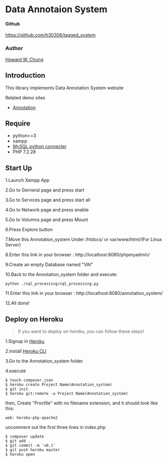# Data Annotaion System

#### Github

https://github.com/h30306/tagged_system

### Author

[Howard W. Chung](https://github.com/h30306)

## Introduction

This library implements Data Annotation System website

Related demo sites
- [Annotation]()

## Require

- python>=3
- xampp
- [MySQL python connecter](https://dev.mysql.com/downloads/connector/python/)
- PHP 7.2.28

## Start Up

1.Launch Xampp App

2.Go to Gerneral page and press start

3.Go to Services page and press start all

4.Go to Network page and press enable

5.Go to Volumns page and press Mount

6.Press Explore button

7.Move this Annotation_system Under /htdocs/ or var/www/html/(For Linux Server)

8.Enter this link in your browser : http://localhost:8080/phpmyadmin/

9.Create an empty Database named "VAI"

10.Back to the Annotation_system folder and execute: 
```
python ./sql_processing/sql_processing.py
```
11.Enter this link in your browser : http://localhost:8080/annotation_system/

12.All done!

## Deploy on Heroku
>If you want to deploy on heroku, you can follow these steps!

1.Signup in [Heroku](https://dashboard.heroku.com)

2.Install [Heroku CLI](https://devcenter.heroku.com/articles/heroku-cli)

3.Go to the Annotation_system folder

4.execute
```
$ touch composer.json
$ heroku create Project Name(Annotation_system)
$ git init
$ heroku git:remote -a Project Name(Annotation_system)
```
then,
Create "Procfile" with no filename extension, and it should look like this:
```
web: heroku-php-apache2
```
uncomment out the first three lines in index.php
```
$ composer update
$ git add .
$ git commit -m 'v0.1'
$ git push heroku master
$ heroku open
```


